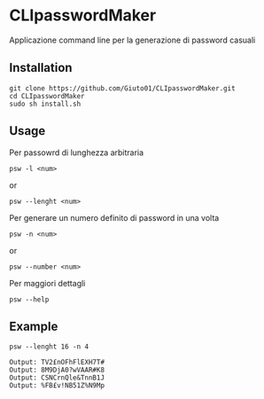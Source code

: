 <!---Document version 1.0 --->

# CLIpasswordMaker

Applicazione command line per la generazione di password casuali

## Installation 

```
git clone https://github.com/Giuto01/CLIpasswordMaker.git
cd CLIpasswordMaker
sudo sh install.sh
```
## Usage 

Per passowrd di lunghezza arbitraria

```
psw -l <num> 
```

or 

```
psw --lenght <num>
```

Per generare un numero definito di password in una volta

```
psw -n <num>
```
or 

```
psw --number <num>
```

Per maggiori dettagli

```
psw --help
```

## Example 

```
psw --lenght 16 -n 4

Output: TV2£nOFhFlEXH7T#
Output: 8M9DjA0?wVAAR#K8
Output: CSNCrnQle&TnnB1J
Output: %FB£v!NB51Z%N9Mp
```